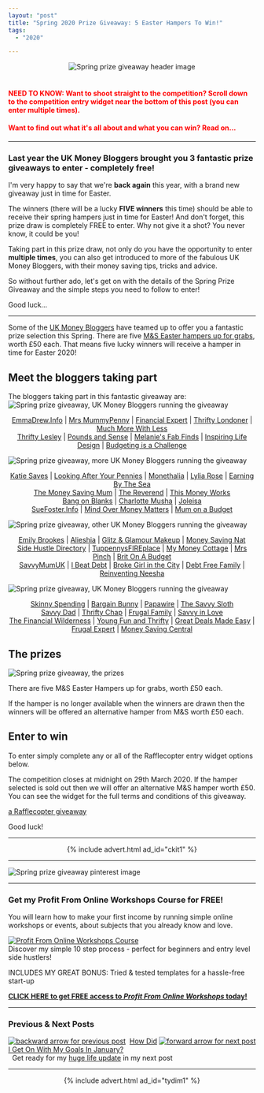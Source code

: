 ```yaml
---
layout: "post"
title: "Spring 2020 Prize Giveaway: 5 Easter Hampers To Win!"
tags:
  - "2020"

---
```


<center>
    <img src='/i/2020/springgiveaway/spring-prize-giveaway-header.jpg' alt='Spring prize giveaway header image'>
</center>
<br>

<h4><span style="color:red">NEED TO KNOW: Want to shoot straight to the competition? Scroll down to the competition entry widget near the bottom of this post (you can enter multiple times).</span></h4>
<h4><span style="color:red">Want to find out what it's all about and what you can win? Read on...</span></h4>

***

### Last year the UK Money Bloggers brought you 3 fantastic prize giveaways to enter - completely free! 

I'm very happy to say that we're <b>back again</b> this year, with a brand new giveaway just in time for Easter.

The winners (there will be a lucky <b>FIVE winners</b> this time) should be able to receive their spring hampers just in time for Easter! And don't forget, this prize draw is completely FREE to enter. Why not give it a shot? You never know, it could be you!

Taking part in this prize draw, not only do you have the opportunity to enter <b>multiple times</b>, you can also get introduced to more of the fabulous UK Money Bloggers, with their money saving tips, tricks and advice.

So without further ado, let's get on with the details of the Spring Prize Giveaway and the simple steps you need to follow to enter!

Good luck...

***

Some of the <a href="https://ukmoneybloggers.com/" target="_blank" rel="noopener noreferrer">UK Money Bloggers</a> have teamed up to offer you a fantastic prize selection this Spring. There are five <a href="https://www.marksandspencer.com/easter-family-hamper/p/p60078268" target="_blank" rel="noopener noreferrer">M&amp;S Easter hampers up for grabs</a>, worth £50 each. That means five lucky winners will receive a hamper in time for Easter 2020!

<h2>Meet the bloggers taking part</h2>
The bloggers taking part in this fantastic giveaway are:

<img style="margin: 0 auto;" src="/i/2020/springgiveaway/spring-giveaway-1.jpg" alt="Spring prize giveaway, UK Money Bloggers running the giveaway">

<span style="display: block; text-align: center;"><a href="http://www.emmadrew.info" target="_blank" rel="noopener noreferrer">EmmaDrew.Info</a> |&nbsp;<a href="http://www.mrsmummypenny.co.uk" target="_blank" rel="noopener noreferrer">Mrs MummyPenny</a> | <a href="https://www.financial-expert.co.uk/" target="_blank" rel="noopener noreferrer">Financial Expert</a> | <a href="https://thriftylondoner.com/" target="_blank" rel="noopener noreferrer">Thrifty Londoner</a> | <a href="https://www.muchmorewithless.co.uk" target="_blank" rel="noopener noreferrer">Much More With Less</a><br /><a href="https://www.thriftylesley.com" target="_blank" rel="noopener noreferrer">Thrifty Lesley</a> | <a href="https://www.poundsandsense.com" target="_blank" rel="noopener noreferrer">Pounds and Sense</a> | <a href="https://melaniesfabfinds.co.uk/" target="_blank" rel="noopener noreferrer">Melanie's Fab Finds</a> | <a href="https://inspiringlifedesign.com/" target="_blank" rel="noopener noreferrer">Inspiring Life Design</a> | <a href="https://budgetingisachallenge.com/" target="_blank" rel="noopener noreferrer">Budgeting is a Challenge</a></span>

<img style="margin: 0 auto;" src="/i/2020/springgiveaway/spring-giveaway-2.jpg" alt="Spring prize giveaway, more UK Money Bloggers running the giveaway">

<span style="display: block; text-align: center;"><a href="https://www.katiesaves.com/" target="_blank" rel="noopener noreferrer">Katie Saves</a> | <a href="https://lookingafteryourpennies.com/" target="_blank" rel="noopener noreferrer">Looking After Your Pennies</a> | <a href="https://monethalia.com/" target="_blank" rel="noopener noreferrer">Monethalia</a> | <a href="https://www.lyliarose.com/" target="_blank" rel="noopener noreferrer">Lylia Rose</a> | <a href="http://earningbythesea.co.uk" target="_blank" rel="noopener noreferrer">Earning By The Sea</a><br /><a href="http://www.Themoneysavingmum.com" target="_blank" rel="noopener noreferrer">The Money Saving Mum</a> | <a href="https://thereverend.co.uk" target="_blank" rel="noopener noreferrer">The Reverend</a> | <a href="https://www.thismoneyworks.com" target="_blank" rel="noopener noreferrer">This Money Works</a><br /><a href="https://www.bangonblanks.co.uk/" target="_blank" rel="noopener noreferrer">Bang on Blanks</a> | <a href="http://www.charlottemusha.co.uk" target="_blank" rel="noopener noreferrer">Charlotte Musha</a> | <a href="https://joleisa.com" target="_blank" rel="noopener noreferrer">Joleisa</a><br /><a href="https://suefoster.info" target="_blank" rel="noopener noreferrer">SueFoster.Info</a> | <a href="http://www.mindovermoneymatters.co.uk" target="_blank" rel="noopener noreferrer">Mind Over Money Matters</a> | <a href="https://mumonabudget.co.uk/" target="_blank" rel="noopener noreferrer">Mum on a Budget</a></span>

<img style="margin: 0 auto;" src="/i/2020/springgiveaway/spring-giveaway-3.jpg" alt="Spring prize giveaway, other UK Money Bloggers running the giveaway">

<span style="display: block; text-align: center;"><a href="http://www.emilybrookes.com/" target="_blank" rel="noopener noreferrer">Emily Brookes</a> | <a href="https://www.alieshia.com/" target="_blank" rel="noopener noreferrer">Alieshia</a> | <a href="https://www.glitzandglamourmakeup.co.uk/" target="_blank" rel="noopener noreferrer">Glitz &amp; Glamour Makeup</a> | <a href="http://www.moneysavingnat.com" target="_blank" rel="noopener noreferrer">Money Saving Nat</a><br /><a href="https://www.sidehustledirectory.co.uk" target="_blank" rel="noopener noreferrer">Side Hustle Directory</a> | <a href="https://tuppennysfireplace.com/" target="_blank" rel="noopener noreferrer">TuppennysFIREplace</a> | <a href="https://mymoneycottage.com" target="_blank" rel="noopener noreferrer">My Money Cottage</a> | <a href="https://mrspinch.com" target="_blank" rel="noopener noreferrer">Mrs Pinch</a> | <a href="https://britonabudget.co.uk/" target="_blank" rel="noopener noreferrer">Brit On A Budget</a><br /><a href="http://savvymumuk.co.uk/" target="_blank" rel="noopener noreferrer">SavvyMumUK</a> | <a href="https://ibeatdebt.com/" target="_blank" rel="noopener noreferrer">I Beat Debt</a> | <a href="https://brokegirlinthecity.com/" target="_blank" rel="noopener noreferrer">Broke Girl in the City</a> | <a href="https://debtfreefamily.co.uk/" target="_blank" rel="noopener noreferrer">Debt Free Family</a> | <a href="https://www.reinventingneesha.co.uk/" target="_blank" rel="noopener noreferrer">Reinventing Neesha</a></span>

<img style="margin: 0 auto;" src="/i/2020/springgiveaway/spring-giveaway-4.jpg" alt="Spring prize giveaway, UK Money Bloggers running the giveaway">

<span style="display: block; text-align: center;"><a href="https://www.skinnyspending.co.uk" target="_blank" rel="noopener noreferrer">Skinny Spending</a> | <a href="https://bargainbunny.co.uk/" target="_blank" rel="noopener noreferrer">Bargain Bunny</a> | <a href="https://papawire.com/" target="_blank" rel="noopener noreferrer">Papawire</a> | <a href="https://thesavvysloth.com" target="_blank" rel="noopener noreferrer">The Savvy Sloth</a><br /><a href="https://www.savvydad.co.uk" target="_blank" rel="noopener noreferrer">Savvy Dad</a> | <a href="https://thriftychap.com/" target="_blank" rel="noopener noreferrer">Thrifty Chap</a> | <a href="https://www.frugalfamily.co.uk" target="_blank" rel="noopener noreferrer">Frugal Family</a> | <a href="http://www.savvyinlove.com" target="_blank" rel="noopener noreferrer">Savvy in Love</a><br /><a href="http://Www.thefinancialwilderness.com" target="_blank" rel="noopener noreferrer">The Financial Wilderness</a> | <a href="https://youngfunandthrifty.com/" target="_blank" rel="noopener noreferrer">Young Fun and Thrifty</a> | <a href="http://www.greatdealsmadeeasy.com" target="_blank" rel="noopener noreferrer">Great Deals Made Easy</a> | <a href="http://www.frugalexpert.com" target="_blank" rel="noopener noreferrer">Frugal Expert</a> | <a href="https://moneysavingcentral.co.uk" target="_blank" rel="noopener noreferrer">Money Saving Central</a></span>


<h2>The prizes</h2>
<img style="margin: 0 auto;" src="/i/2020/springgiveaway/spring-giveaway-prizes.jpg" alt="Spring prize giveaway, the prizes">

There are five M&amp;S Easter Hampers&nbsp;up for grabs, worth £50 each.&nbsp;

If the hamper is no longer available when the winners are drawn then the winners will be offered an alternative hamper from M&amp;S worth £50 each.&nbsp;
<h2>Enter to win</h2>
To enter simply complete any or all of the Rafflecopter entry widget options below.&nbsp;

The competition closes at midnight on 29th March 2020. If the hamper selected is sold out then we will offer an alternative M&amp;S hamper worth £50. You can see the widget for the full terms and conditions of this giveaway.

<a id="rcwidget_pre0bc3z" class="rcptr" href="http://www.rafflecopter.com/rafl/display/a0f8d9c6117/" rel="nofollow" data-raflid="a0f8d9c6117" data-theme="classic" data-template="">a Rafflecopter giveaway</a>
<script src="https://widget-prime.rafflecopter.com/launch.js"></script>

Good luck!

***

<!-- START ADVERTISER: Convertkit -->
<center>
{% include advert.html ad_id="ckit1" %}
</center>
<!-- END ADVERTISER: Convertkit -->

***

![Spring prize giveaway pinterest image](/i/2020/springgiveaway/spring-giveaway-pin.png)

***

<!-- Email list CTA -->
### Get my Profit From Online Workshops Course for FREE!
You will learn how to make your first income by running simple online workshops or events, about subjects that you already know and love.

<a href="/signup/signup_page.html" target="_blank" rel="noopener"><img src='/i/products/courses/profit_from_workshops_400x275.png' alt='Profit From Online Workshops Course' /></a>
<br>
Discover my simple 10 step process - perfect for beginners and entry level side hustlers!

INCLUDES MY GREAT BONUS: Tried & tested templates for a hassle-free start-up

[**CLICK HERE to get FREE access to *Profit From Online Workshops* today!**](/signup/signup_page)

***

### Previous & Next Posts

<a href="/posts/how-did-i-get-on-with-my-january-goals.html" style="float: left"><img src='/i/backward.png' alt='backward arrow for previous post' /></a> &nbsp;
<a href="/posts/life-update.html" style="float: right"><img src='/i/forward.png' alt='forward arrow for next post' /></a>
[How Did I Get On With My Goals In January?](/posts/how-did-i-get-on-with-my-january-goals.html)<br>
&nbsp;&nbsp;Get ready for my [huge life update](/posts/life-update.html) in my next post
<br>

***

<!-- START ADVERTISER: Turn Your Dreams Into Money -->
<center>
{% include advert.html ad_id="tydim1" %}
</center>
<!-- END ADVERTISER: TYDIM -->
